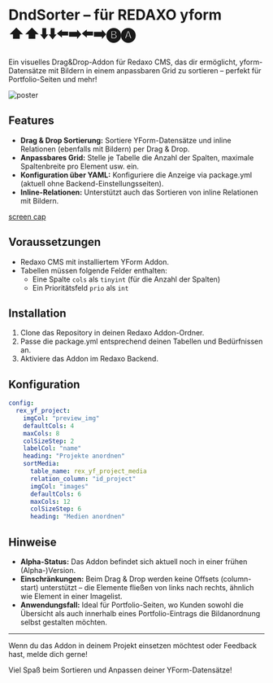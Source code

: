 # DndSorter – für REDAXO yform ⬆️⬆️⬇️⬇️⬅️➡️⬅️➡️🅑🅐

Ein visuelles Drag&Drop-Addon für Redaxo CMS, das dir ermöglicht, yform-Datensätze mit Bildern in einem anpassbaren Grid zu sortieren – perfekt für Portfolio-Seiten und mehr!

![poster](https://github.com/user-attachments/assets/86b76da4-558f-46c5-b71e-888a63be2c7e)

## Features

- **Drag & Drop Sortierung:** Sortiere YForm-Datensätze und inline Relationen (ebenfalls mit Bildern) per Drag & Drop.
- **Anpassbares Grid:** Stelle je Tabelle die Anzahl der Spalten, maximale Spaltenbreite pro Element usw. ein.
- **Konfiguration über YAML:** Konfiguriere die Anzeige via package.yml (aktuell ohne Backend-Einstellungsseiten).
- **Inline-Relationen:** Unterstützt auch das Sortieren von inline Relationen mit Bildern.

[screen cap](https://github.com/user-attachments/assets/936a3c8c-2cb5-43a6-9a3a-baccf8474f69)

## Voraussetzungen

- Redaxo CMS mit installiertem YForm Addon.
- Tabellen müssen folgende Felder enthalten:
  - Eine Spalte `cols` als `tinyint` (für die Anzahl der Spalten)
  - Ein Prioritätsfeld `prio` als `int`

## Installation

1. Clone das Repository in deinen Redaxo Addon-Ordner.
2. Passe die package.yml entsprechend deinen Tabellen und Bedürfnissen an.
3. Aktiviere das Addon im Redaxo Backend.

## Konfiguration

```yaml
config:
  rex_yf_project:
    imgCol: "preview_img"
    defaultCols: 4
    maxCols: 8
    colSizeStep: 2
    labelCol: "name"
    heading: "Projekte anordnen"
    sortMedia:
      table_name: rex_yf_project_media
      relation_column: "id_project"
      imgCol: "images"
      defaultCols: 6
      maxCols: 12
      colSizeStep: 6
      heading: "Medien anordnen"
```

## Hinweise

- **Alpha-Status:** Das Addon befindet sich aktuell noch in einer frühen (Alpha-)Version.
- **Einschränkungen:** Beim Drag & Drop werden keine Offsets (column-start) unterstützt – die Elemente fließen von links nach rechts, ähnlich wie Element in einer Imagelist.
- **Anwendungsfall:** Ideal für Portfolio-Seiten, wo Kunden sowohl die Übersicht als auch innerhalb eines Portfolio-Eintrags die Bildanordnung selbst gestalten möchten.

---

Wenn du das Addon in deinem Projekt einsetzen möchtest oder Feedback hast, melde dich gerne!

Viel Spaß beim Sortieren und Anpassen deiner YForm-Datensätze!
